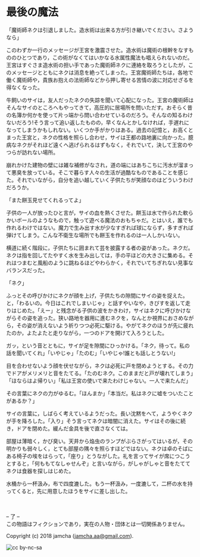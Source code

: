 # 最後の魔法

「魔術師ネクは引退しました。造水術は出来る方が引き継いでください。さようなら」  

このわずか一行のメッセージが王宮を激震させた。造水術は魔術の根幹をなすもののひとつであり，この術がなくてはいかなる水属性魔法も唱えられないのだ。王宮はすぐさま造水術の担い手であった魔術師ネクに連絡を取ろうとしたが，このメッセージとともにネクは消息を絶ってしまった。王宮魔術師たちは，各地で働く魔術師や，貴族お抱えの法術師などから押し寄せる苦情の波に対応せざるを得なくなった。  

牛飼いのサイは，友人だったネクの失踪を聞いて心配になった。王宮の魔術師はそんなサイのところへもやってきて，高圧的に居場所を問いただす。おそらく昔の名簿か何かを使って片っ端から問い合わせているのだろう。そんなの知るわけないだろう!そう言って追い返したものの，早くなんとかしなければ，手遅れになってしまうかもしれない。いくつか手がかりはある。過去の記憶と，お高くとまった王宮と，ネクの性格を照らし合わせ，サイは王都の路地裏に向かった。臆病なネクがそれほど遠くへ逃げられるはずもなく，それでいて，決して王宮のやつらが訪れない場所。  

崩れかけた建物の壁には雑な補修がなされ，道の端にはあちこちに汚水が溜まって悪臭を放っている。そこで暮らす人々の生活が過酷なものであることを感じた。それでいながら，自分を追い越していく子供たちが笑顔なのはどういうわけだろうか。  

「また餅玉見せてくれるってよ」  

子供の一人が放ったひと言が，サイの血を熱くさせた。餅玉は水で作られた軟らかいボールのようなもので，触って遊べる魔法のおもちゃだ。とはいえ，誰でも作れるわけではない。魔力で生み出す水が少なすぎれば球にならず，多すぎれば弾けてしまう。こんな不衛生な場所でも餅玉を作れるのは一人しかいない。  

横道に続く階段に，子供たちに囲まれて芸を披露する者の姿があった。ネクだ。ネクは指を回してたやすく水を生み出しては，手の平ほどの大きさに集める。それはつまむと風船のように跳ねるほどやわらかく，それでいてちぎれない見事なバランスだった。  

「ネク」  

ふっとその呼びかけにネクが顔を上げ，子供たちの隙間にサイの姿を捉えた。と，「わるいの。今日はこれでしまいじゃ」と話すやいなや，きびすを返して走りはじめた。「えー」と残念がる子供の波をかきわけ，サイはネクに呼びかけながらその姿を追った。狭い路地を器用に進むネクを，なんとか視界におさめながら，その姿が消えないよう祈りつつ必死に駆ける。やがてネクのほうが先に疲れたのか，よたよたと走りながら，一つのドアを開けて入ろうとした。  

ガッ，という音とともに，サイが足を隙間にひっかける。「ネク，待って。私の話を聞いてくれ」「いやじゃ」「たのむ」「いやじゃ!誰とも話しとうない!」  

目を合わせないよう顔を伏せながら，ネクは必死に戸を閉めようとする。その力でドアがメリメリと音をたてる。「たのむネク。このままだと戸が壊れてしまう」「ほならはよ帰りい」「私は王宮の使いで来たわけじゃない。一人で来たんだ」  

その言葉にネクの力がゆるむ。「ほんまか」「本当だ。私はネクに嘘をついたことがあるか？」  

サイの言葉に，しばらく考えているようだった。長い沈黙をへて，ようやくネクが手を降ろした。「入り」そう言ってネクは暗闇に消えた。サイはその後に続き，ドアを閉めた。緩んだ金具を後で直さなくては。  

部屋は薄暗く，かび臭い。天井から焔虫のランプがぶらさがってはいるが，その明かりも弱々しく，とても部屋の隅々を照らすほどではない。ネクは卓のそばにある椅子の埃をはらって，「座り」とうながした。礼を言ってサイが席につこうとすると，「何ももてなしゃせんぞ」と言いながら，がしゃがしゃと音をたててネクは食器を探しはじめた。  

水桶から一杯汲み，布で四度漉した。もう一杯汲み，一度漉して，二杯の水を持ってくると，先に用意したほうをサイに差し出した。  

<br>  
<br>  
&#x2013; 了 &#x2013;  

<br>  
この物語はフィクションであり，実在の人物・団体とは一切関係ありません。  

Copyright (c) 2018 jamcha (jamcha.aa@gmail.com).  

![cc by-nc-sa](http://i.creativecommons.org/l/by-nc-sa/4.0/88x31.png)
